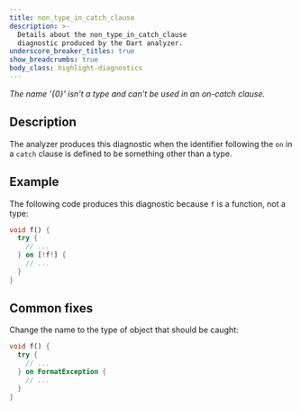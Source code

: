 ```yaml
---
title: non_type_in_catch_clause
description: >-
  Details about the non_type_in_catch_clause
  diagnostic produced by the Dart analyzer.
underscore_breaker_titles: true
show_breadcrumbs: true
body_class: highlight-diagnostics
---
```


_The name '{0}' isn't a type and can't be used in an on-catch clause._

## Description

The analyzer produces this diagnostic when the identifier following the
`on` in a `catch` clause is defined to be something other than a type.

## Example

The following code produces this diagnostic because `f` is a function, not
a type:

```dart
void f() {
  try {
    // ...
  } on [!f!] {
    // ...
  }
}
```

## Common fixes

Change the name to the type of object that should be caught:

```dart
void f() {
  try {
    // ...
  } on FormatException {
    // ...
  }
}
```
